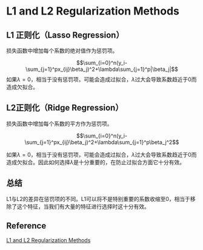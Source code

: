 # L1 and L2 Regularization Methods

## L1 正则化（Lasso Regression）
损失函数中增加每个系数的绝对值作为惩罚项。

$$\sum_{i=0}^n(y_i-\sum_{j=1}^px_{ij}\beta_j)^2+\lambda\sum_{j=1}^p|\beta_j|$$
如果$\lambda=0$，相当于没有惩罚项，可能会造成过拟合，$\lambda$过大会导致系数趋近于0而造成欠拟合。
## L2正则化（Ridge Regression）
损失函数中增加每个系数的平方作为惩罚项。

$$\sum_{i=0}^n(y_i-\sum_{j=1}^px_{ij}\beta_j)^2+\lambda\sum_{j=1}^p\beta_j^2$$

如果$\lambda=0$，相当于没有惩罚项，可能会造成过拟合，$\lambda$过大会导致系数趋近于0而造成欠拟合。因此如何选择$\lambda$是十分重要的，在防止过拟合方面它十分有效。

## 总结
L1与L2的差异在惩罚项的不同。L1可以将不是特别重要的系数收缩至0，相当于移除了这个特征，当我们有大量的特征进行选择时这十分有效。


## Reference
[L1 and L2 Regularization Methods](https://towardsdatascience.com/l1-and-l2-regularization-methods-ce25e7fc831c)
